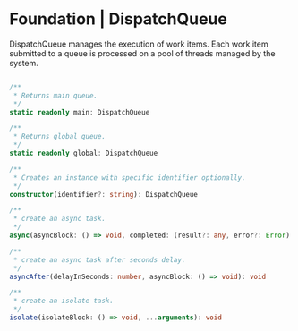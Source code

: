 # Foundation | DispatchQueue

DispatchQueue manages the execution of work items. Each work item submitted to a queue is processed on a pool of threads managed by the system.

```typescript

/**
 * Returns main queue. 
 */
static readonly main: DispatchQueue

/**
 * Returns global queue. 
 */
static readonly global: DispatchQueue

/**
 * Creates an instance with specific identifier optionally. 
 */
constructor(identifier?: string): DispatchQueue

/**
 * create an async task.
 */
async(asyncBlock: () => void, completed: (result?: any, error?: Error) => void): void

/**
 * create an async task after seconds delay.
 */
asyncAfter(delayInSeconds: number, asyncBlock: () => void): void

/**
 * create an isolate task.
 */
isolate(isolateBlock: () => void, ...arguments): void

```